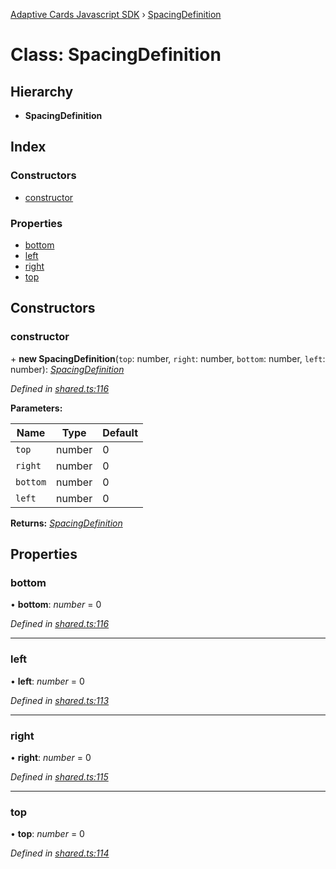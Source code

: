 [Adaptive Cards Javascript SDK](../README.md) › [SpacingDefinition](spacingdefinition.md)

# Class: SpacingDefinition

## Hierarchy

* **SpacingDefinition**

## Index

### Constructors

* [constructor](spacingdefinition.md#constructor)

### Properties

* [bottom](spacingdefinition.md#bottom)
* [left](spacingdefinition.md#left)
* [right](spacingdefinition.md#right)
* [top](spacingdefinition.md#top)

## Constructors

###  constructor

\+ **new SpacingDefinition**(`top`: number, `right`: number, `bottom`: number, `left`: number): *[SpacingDefinition](spacingdefinition.md)*

*Defined in [shared.ts:116](https://github.com/microsoft/AdaptiveCards/blob/899191664/source/nodejs/adaptivecards/src/shared.ts#L116)*

**Parameters:**

Name | Type | Default |
------ | ------ | ------ |
`top` | number | 0 |
`right` | number | 0 |
`bottom` | number | 0 |
`left` | number | 0 |

**Returns:** *[SpacingDefinition](spacingdefinition.md)*

## Properties

###  bottom

• **bottom**: *number* = 0

*Defined in [shared.ts:116](https://github.com/microsoft/AdaptiveCards/blob/899191664/source/nodejs/adaptivecards/src/shared.ts#L116)*

___

###  left

• **left**: *number* = 0

*Defined in [shared.ts:113](https://github.com/microsoft/AdaptiveCards/blob/899191664/source/nodejs/adaptivecards/src/shared.ts#L113)*

___

###  right

• **right**: *number* = 0

*Defined in [shared.ts:115](https://github.com/microsoft/AdaptiveCards/blob/899191664/source/nodejs/adaptivecards/src/shared.ts#L115)*

___

###  top

• **top**: *number* = 0

*Defined in [shared.ts:114](https://github.com/microsoft/AdaptiveCards/blob/899191664/source/nodejs/adaptivecards/src/shared.ts#L114)*
